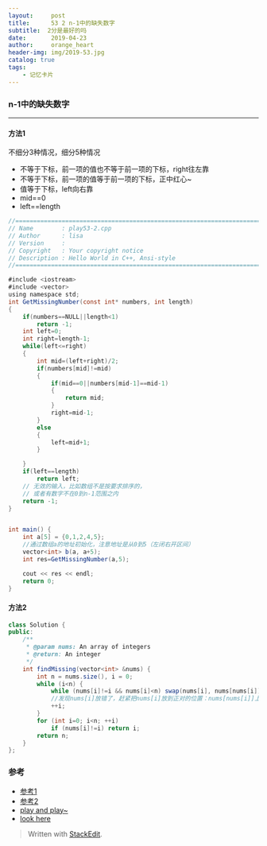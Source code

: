 ```yaml
---
layout:     post
title:      53 2 n-1中的缺失数字
subtitle:  2分是最好的吗
date:       2019-04-23
author:     orange_heart
header-img: img/2019-53.jpg
catalog: true
tags:
    - 记忆卡片
---
```


###   n-1中的缺失数字

---------------------
#### 方法1

不细分3种情况，细分5种情况
- 不等于下标，前一项的值也不等于前一项的下标，right往左靠
- 不等于下标，前一项的值等于前一项的下标，正中红心~
- 值等于下标，left向右靠
- mid==0
- left==length

```java
//============================================================================
// Name        : play53-2.cpp
// Author      : lisa
// Version     :
// Copyright   : Your copyright notice
// Description : Hello World in C++, Ansi-style
//============================================================================

#include <iostream>
#include <vector>
using namespace std;
int GetMissingNumber(const int* numbers, int length)
{
	if(numbers==NULL||length<1)
		return -1;
	int left=0;
	int right=length-1;
	while(left<=right)
	{
		int mid=(left+right)/2;
		if(numbers[mid]!=mid)
		{
			if(mid==0||numbers[mid-1]==mid-1)
			{
				return mid;
			}
			right=mid-1;
		}
		else
		{
			left=mid+1;
		}

	}
	if(left==length)
		return left;
    // 无效的输入，比如数组不是按要求排序的，
    // 或者有数字不在0到n-1范围之内
    return -1;
}


int main() {
	int a[5] = {0,1,2,4,5};
	//通过数组a的地址初始化，注意地址是从0到5（左闭右开区间）
	vector<int> b(a, a+5);
	int res=GetMissingNumber(a,5);

	cout << res << endl; 
	return 0;
}

```

#### 方法2
```java
class Solution {
public:
    /**
     * @param nums: An array of integers
     * @return: An integer
     */
    int findMissing(vector<int> &nums) {
        int n = nums.size(), i = 0;
        while (i<n) {
            while (nums[i]!=i && nums[i]<n) swap(nums[i], nums[nums[i]]);  
            //发现nums[i]放错了，赶紧把nums[i]放到正对的位置：nums[nums[i]]上
            ++i;
        }
        for (int i=0; i<n; ++i)
            if (nums[i]!=i) return i;
        return n;
    }
};
```

### 参考

- [参考1](https://github.com/zhedahht/CodingInterviewChinese2)
- [参考2](https://github.com/gatieme/CodingInterviews)
- [play and play~](https://www.lintcode.com/problem/missing-number/description)
- [look here](https://www.jiuzhang.com/solution/missing-number/#tag-highlight-lang-cpp)




> Written with [StackEdit](https://stackedit.io/).

<head>
    <script src="https://cdn.mathjax.org/mathjax/latest/MathJax.js?config=TeX-AMS-MML_HTMLorMML" type="text/javascript"></script>
    <script type="text/x-mathjax-config">
        MathJax.Hub.Config({
            tex2jax: {
            skipTags: ['script', 'noscript', 'style', 'textarea', 'pre'],
            inlineMath: [['$','$']]
            }
        });
    </script>
</head>
<!--stackedit_data:
eyJoaXN0b3J5IjpbLTM0ODcwNTAyLDEwMjQ0Njg0NSwtNDY1Nj
k5MzY4XX0=
-->